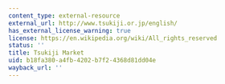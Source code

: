 ```yaml
---
content_type: external-resource
external_url: http://www.tsukiji.or.jp/english/
has_external_license_warning: true
license: https://en.wikipedia.org/wiki/All_rights_reserved
status: ''
title: Tsukiji Market
uid: b18fa380-a4fb-4202-b7f2-4368d81dd04e
wayback_url: ''
---
```

